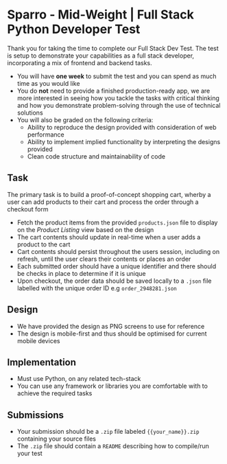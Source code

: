 # Sparro - Mid-Weight | Full Stack Python Developer Test
Thank you for taking the time to complete our Full Stack Dev Test. The test is setup to demonstrate your capabilities as a full stack developer, incorporating a mix of frontend and backend tasks.
- You will have **one week** to submit the test and you can spend as much time as you would like
- You do **not** need to provide a finished production-ready app, we are more interested in seeing how you tackle the tasks with critical thinking and how you demonstrate problem-solving through the use of technical solutions
- You will also be graded on the following criteria:
  - Ability to reproduce the design provided with consideration of web performance
  - Ability to implement implied functionality by interpreting the designs provided
  - Clean code structure and maintainability of code

## Task
 The primary task is to build a proof-of-concept shopping cart, wherby a user can add products to their cart and process the order through a checkout form
  - Fetch the product items from the provided `products.json` file to display on the *Product Listing* view based on the design
  - The cart contents should update in real-time when a user adds a product to the cart
  - Cart contents should persist throughout the users session, including on refresh, until the user clears their contents or places an order
  - Each submitted order should have a unique identifier and there should be checks in place to determine if it is unique
  - Upon checkout, the order data should be saved locally to a `.json` file labelled with the unique order ID e.g `order_2948281.json`

## Design
* We have provided the design as PNG screens to use for reference
* The design is mobile-first and thus should be optimised for current mobile devices

## Implementation
* Must use Python, on any related tech-stack
* You can use any framework or libraries you are comfortable with to achieve the required tasks

## Submissions
* Your submission should be a `.zip` file labeled `{{your_name}}.zip` containing your source files
* The `.zip` file should contain a `README` describing how to compile/run your test